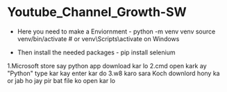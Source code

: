 # Youtube_Channel_Growth-SW


- Here you need to make a Enviornment -
python -m venv venv
source venv/bin/activate  # or venv\Scripts\activate on Windows

- Then install the needed packages -
pip install selenium








1.Microsoft store say python app download kar lo
2.cmd open kark ay "Python" type kar kay enter kar do
3.w8 karo sara Koch downlord hony ka or jab ho jay pir bat file ko open kar lo